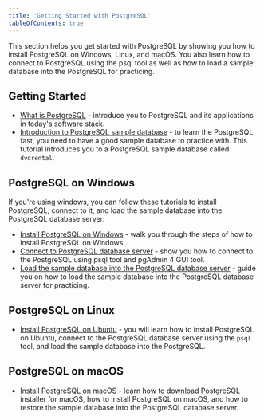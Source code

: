```yaml
---
title: 'Getting Started with PostgreSQL'
tableOfContents: true
---
```



This section helps you get started with PostgreSQL by showing you how to install PostgreSQL on Windows, Linux, and macOS. You also learn how to connect to PostgreSQL using the psql tool as well as how to load a sample database into the PostgreSQL for practicing.

## Getting Started

- [What is PostgreSQL](https://www.postgresqltutorial.com/postgresql-getting-started/what-is-postgresql/) - introduce you to PostgreSQL and its applications in today's software stack.
- [Introduction to PostgreSQL sample database](https://www.postgresqltutorial.com/postgresql-getting-started/postgresql-sample-database/) - to learn the PostgreSQL fast, you need to have a good sample database to practice with. This tutorial introduces you to a PostgreSQL sample database called `dvdrental`.

## PostgreSQL on Windows

If you're using windows, you can follow these tutorials to install PostgreSQL, connect to it, and load the sample database into the PostgreSQL database server:

- [Install PostgreSQL on Windows](https://www.postgresqltutorial.com/postgresql-getting-started/install-postgresql/ "Install PostgreSQL") - walk you through the steps of how to install PostgreSQL on Windows.
- [Connect to PostgreSQL database server](https://www.postgresqltutorial.com/postgresql-getting-started/connect-to-postgresql-database/ "Connect to PostgreSQL Database") - show you how to connect to the PostgreSQL using psql tool and pgAdmin 4 GUI tool.
- [Load the sample database into the PostgreSQL database server](https://www.postgresqltutorial.com/postgresql-getting-started/load-postgresql-sample-database/ "Load PostgreSQL Sample Database") - guide you on how to load the sample database into the PostgreSQL database server for practicing.

## PostgreSQL on Linux

- [Install PostgreSQL on Ubuntu](https://www.postgresqltutorial.com/postgresql-getting-started/install-postgresql-linux/) - you will learn how to install PostgreSQL on Ubuntu, connect to the PostgreSQL database server using the `psql` tool, and load the sample database into the PostgreSQL.

## PostgreSQL on macOS

- [Install PostgreSQL on macOS](https://www.postgresqltutorial.com/postgresql-getting-started/install-postgresql-macos/) - learn how to download PostgreSQL installer for macOS, how to install PostgreSQL on macOS, and how to restore the sample database into the PostgreSQL database server.
